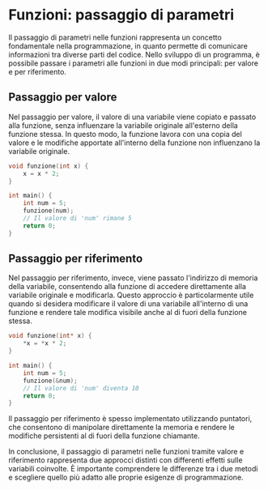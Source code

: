# Funzioni: passaggio di parametri

Il passaggio di parametri nelle funzioni rappresenta un concetto fondamentale nella programmazione, in quanto permette di comunicare informazioni tra diverse parti del codice. Nello sviluppo di un programma, è possibile passare i parametri alle funzioni in due modi principali: per valore e per riferimento.

## Passaggio per valore
Nel passaggio per valore, il valore di una variabile viene copiato e passato alla funzione, senza influenzare la variabile originale all'esterno della funzione stessa. In questo modo, la funzione lavora con una copia del valore e le modifiche apportate all'interno della funzione non influenzano la variabile originale.

```c
void funzione(int x) {
    x = x * 2;
}

int main() {
    int num = 5;
    funzione(num);
    // Il valore di 'num' rimane 5
    return 0;
}
```

## Passaggio per riferimento
Nel passaggio per riferimento, invece, viene passato l'indirizzo di memoria della variabile, consentendo alla funzione di accedere direttamente alla variabile originale e modificarla. Questo approccio è particolarmente utile quando si desidera modificare il valore di una variabile all'interno di una funzione e rendere tale modifica visibile anche al di fuori della funzione stessa.

```c
void funzione(int* x) {
    *x = *x * 2;
}

int main() {
    int num = 5;
    funzione(&num);
    // Il valore di 'num' diventa 10
    return 0;
}
```

Il passaggio per riferimento è spesso implementato utilizzando puntatori, che consentono di manipolare direttamente la memoria e rendere le modifiche persistenti al di fuori della funzione chiamante.

In conclusione, il passaggio di parametri nelle funzioni tramite valore e riferimento rappresenta due approcci distinti con differenti effetti sulle variabili coinvolte. È importante comprendere le differenze tra i due metodi e scegliere quello più adatto alle proprie esigenze di programmazione.